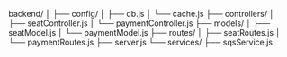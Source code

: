 backend/
│
├── config/
│   ├── db.js
│   └── cache.js
├── controllers/
│   ├── seatController.js
│   └── paymentController.js
├── models/
│   ├── seatModel.js
│   └── paymentModel.js
├── routes/
│   ├── seatRoutes.js
│   └── paymentRoutes.js
├── server.js
└── services/
    ├── sqsService.js
